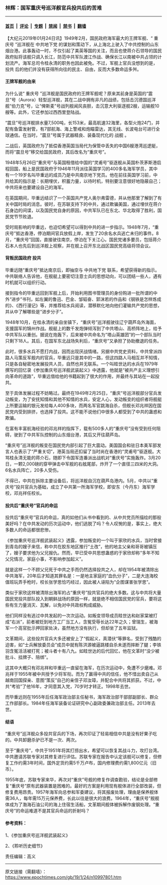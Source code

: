 ### 林辉：国军重庆号巡洋舰官兵投共后的苦难

---

#### [首页](../../../..?n10997801) &nbsp;|&nbsp; [评论](../../../../../epoch-comment?n10997801) &nbsp;|&nbsp; [专题](../../../../../epoch-special?n10997801) &nbsp;|&nbsp; [禁闻](../../../../../epoch-news?n10997801) &nbsp;|&nbsp; [禁书](../../../../../books?n10997801) &nbsp;|&nbsp; [翻墙](https://github.com/gfw-breaker/nogfw/blob/master/README.md?n10997801)


<div class="post_content" id="artbody" itemprop="articleBody">
 <!-- article content begin -->
 <p>
  【大纪元2019年01月24日讯】1949年2月，国民政府海军最大的王牌军舰、“
  <ok href="https://www.epochtimes.com/gb/tag/%E9%87%8D%E5%BA%86%E5%8F%B7.html">
   重庆号
  </ok>
  ”巡洋舰在
  <ok href="https://www.epochtimes.com/gb/tag/%E4%B8%AD%E5%85%B1%E5%9C%B0%E4%B8%8B%E5%85%9A.html">
   中共地下党
  </ok>
  的谋划和策动下，从上海北上驶入了中共控制的山东烟台港。此事轰动一时，不仅引起了美英等国的关注，而且也使蒋介石领导的国民政府拟将该舰只调入长江，防范中共军队渡江作战、确保长江以南被中共占领的计划流产。海军总司令桂永清的职务也因此被免。不过，军舰上官兵没想到的是，
  <ok href="https://www.epochtimes.com/gb/tag/%E6%8A%95%E5%85%B1.html">
   投共
  </ok>
  后的他们并没有获得所向往的民主、自由，反而大多数命运多舛。
 </p>
 <div class="video_fit_container">
 </div>
 <h4>
  王牌军舰的由来
 </h4>
 <p>
  为什么说“
  <ok href="https://www.epochtimes.com/gb/tag/%E9%87%8D%E5%BA%86%E5%8F%B7.html">
   重庆号
  </ok>
  ”巡洋舰是国民政府的王牌军舰呢？原来其前身是英国的“震旦”号（Aurora）轻型巡洋舰，其在二战中拥有非凡的战绩，包括击沉德国巡洋舰“伯力克”号，让“俾斯麦”号战列舰闻风丧胆，击沉意大利驱逐舰2艘，运输舰10艘等。此外，它还参加过西西里登陆战。
 </p>
 <p>
  “震旦”号巡洋舰排水量7,500吨，长153米，最高航速32海里，各型火炮24门，并配有鱼雷发射管，有7部航海、海上警戒和炮瞄雷达，其无线、长波电台可进行全球通信。在当时，“震旦”号属于武器精良、装备现代化的
  <ok href="https://www.epochtimes.com/gb/tag/%E6%88%98%E8%88%B0.html">
   战舰
  </ok>
  。
 </p>
 <p>
  二战后，英国政府为了抵偿香港英国当局代为保管中丢失的中国6艘港湾巡逻艇，而将“震旦号”移交给国民政府，其后改名为“重庆号”。
 </p>
 <p>
  1948年5月26日“重庆号”与英国租借给中国的“灵甫号”驱逐舰从英国朴茨茅斯港启程回国，船上是民国政府于1946年11月派往英国学习的400多名海军学员，其中有一个19岁名叫毕重远的成员乃是中共南京地下党员。他在前往英国学习前，中共给其的指示是：长期埋伏，积蓄力量，以待时机，特别要注意很好地隐蔽自己；中共将来也要建设自己的海军。
 </p>
 <p>
  在英国期间，毕重远结识了一个英国共产党人奥尔弗雷德，并从他那里了解到了有关中国时局的消息。彼时，在苏联支持下的中共，通过欺骗美国，通过埋伏在蒋介石身边的间谍，以及国民党自身的原因，中共军队已在东北、华北取得了胜利，国民党节节败退。
 </p>
 <p>
  受时局影响的毕重远，也迫切希望可以得到中共的进一步指示。1948年7月，“重庆号”抵达香港，停泊期间官兵放假上岸，发生了20余名水兵逃亡未归的事件。8月，“重庆号”回国，直接驶往南京，停泊在下关江心。国民党诸多要员，包括蒋介石本人也先后到巡洋舰上视察，并在舰上召开东北战区国民党高级将领会议。
 </p>
 <h4>
  背叛民国政府
  <ok href="https://www.epochtimes.com/gb/tag/%E6%8A%95%E5%85%B1.html">
   投共
  </ok>
 </h4>
 <p>
  毕重远随“重庆号”抵达南京后，即抽空与
  <ok href="https://www.epochtimes.com/gb/tag/%E4%B8%AD%E5%85%B1%E5%9C%B0%E4%B8%8B%E5%85%9A.html">
   中共地下党
  </ok>
  联系，希望获得新的指示。中共联络人告诉他，在舰艇上要密切注意士兵的思想动向，可以团结一些人，遇有时机就可以组织行动。
 </p>
 <p>
  接到指令的毕重远回到军舰上后，开始利用图书管理员的身份购进一批所谓的中外“进步”书刊，如左翼的鲁迅、巴金、邹韬奋、郭沫若的作品和《钢铁是怎样炼成的》、《西行漫记》等，并推荐给水兵阅读，潜移默化地向他们灌输共产党的思想，并从中了解哪些是“进步分子”。
 </p>
 <p>
  1948年10月，在桂永清的亲自坐镇下，“重庆号”巡洋舰驶往辽宁葫芦岛外海面，支援国军的锦州作战。舰艇上的数千发炮弹倾泻到了中共塔山、高桥阵地上，给予中共军队以重创。据说在炮轰下，后来被中共命名为“塔山英雄团”的一个部队当时只剩下18人。其后，在国军东北战场失利后，“重庆号”又承担了协助撤退的任务。
 </p>
 <p>
  此时，很多水兵不愿打内战，因而出现厌战情绪。另据中共党史资料，中共曾派四路人马策反军舰内的官兵，毕重远只是其中的一路，但这四路人马相互并不知情，只是各自秘密地发展投共人员，自然也并无联系。一个叫眭世达的水兵在1979年撰写的回忆录《参加重庆号巡洋舰武装起义》中透露，他就是“被共产主义理想引向革命的道路”，毕重远借给他的书籍起到了很大的作用，并最终与其站在一起投共。
 </p>
 <p>
  至于具体发展过程不妨略过。最终在1949年2月25日，“重庆”号巡洋舰部分官兵发动叛变，为了安抚知情和其他不知情的水兵，安定人心，发动叛变的组织者将舰艇上所要运输的银元发给每人400多块，而两名军官跳海自杀，但舰长邓兆祥因在国民党内受到排挤，也选择了投共。这不能不说他们中很多人都受到了中共的蛊惑和欺骗。
 </p>
 <p>
  在富有丰富航海经验的邓兆祥的指挥下，载有500多人的“重庆号”没有受到任何阻碍，驶到了中共军队控制的山东烟台港，其后又开往葫芦岛。
 </p>
 <p>
  “重庆号”巡洋舰的叛变在国民党内部引起了巨大震动。美国国会和驻日本美军部发言人也表示了“严重关切”，港英当局还扣留了当时尚在香港的“灵甫号”驱逐舰。大骂桂永清无能的蒋介石，随即下令国军连番派出战机对“重庆号”实施轰炸。3月20日，一颗2,000磅的穿甲弹击中军舰的右舷尾部，炸开了一个直径三四米的大洞。6名水兵阵亡，20多人受伤。
 </p>
 <p>
  不得已，中共在拆除主要设备后，将巡洋舰自沉在葫芦岛港内。5月，中共以“重庆号”投共官兵为基础，成立了中共第一所海军学校，即安东（今丹东）海军学校，邓兆祥任校长。
 </p>
 <h4>
  投共后“重庆号”官兵的命运
 </h4>
 <p>
  投共后“重庆号”官兵的命运，真的如他们从书中看到的、从中共党员所描绘的那般美好吗？在中共发动的历次运动中，他们逃脱了吗？令人叹惋的是，事实上，绝大多数人的命运都很悲惨。
 </p>
 <p>
  《参加重庆号巡洋舰武装起义》透露，参加叛变的一个叫于家欣的水兵，当时曾接到青岛的嫂子来信，称中共在胶东地区推行“土改”，他的地主父亲和哥哥被镇压了，嫂子要求他为父兄报仇。然而，早已受中共思想蛊惑的于家欣却称“多年不知父兄情况，家庭小事，不影响参加起义”。
 </p>
 <p>
  就是这样一个不顾父兄死于中共之手而仍然选择投共之人，却在1954年被清除出中共海军，20年后才知道其罪名是：一是地主家庭的“血仇分子”，二是大连海校值班玩弄手枪时，校长张学思恰巧经过，因此被人诬陷为“企图谋害张学思”。
 </p>
 <p>
  类似于家欣这样被清除出海军的占“重庆号”投共官兵的绝大多数。这与中共将大量国民党投共部队投入到朝鲜战场的原因一样，就是绝不相信国民党的官兵，要将这些有生力量消灭、瓦解，以免对中共政权构成威胁。
 </p>
 <p>
  他们同样没有逃过中共发起的一次次运动。如叛变领导成员眭世达和赵家棠被打成“右派”，前者被贬到地方工厂当工人，含冤受辱长达22年之久；曾瑞生，被海军一个高官批示押回家处决，虽然地方没有执行，但却坐了五年监狱。
 </p>
 <p>
  文革期间，这些投共官兵大多还被安上了“假起义，真潜伏”等罪名，受到了残酷的迫害，如“士兵解放委员会”成员中就有陈洪源被逼跳楼自杀未遂而摔断了腿；李铁羽含冤活活被打死；被斗者十有八九。如眭世达的后代回忆，他在文革时“没少被批斗、挂牌子、陪绑”。
 </p>
 <p>
  这其中大概只有邓兆祥和毕重远一直留在海军，在历次运动中，免遭不少磨难。邓兆祥于1955年被中共授予少将军衔。而为了赢得中共的信任，他不惜出卖自己从越南回国探亲、意图“策反”自己的亲侄子邓汝璋，并配合中共将其抓获。不过，中共“考验”了他16年，才同意其入党，70岁时才转正。1998年去世。
 </p>
 <p>
  而毕重远则在1955年后任海军政治部主任秘书，海军政治部干部部副部长、群众工作部部长。1984年任海军装备论证研究中心副政委兼政治部主任。2013年去世。
 </p>
 <h4>
  结语
 </h4>
 <p>
  “重庆号”巡洋舰众多投共官兵的下场，再次印证了轻易相信中共是没有好果子吃的。中共卸磨杀驴已不是一次、两次。
 </p>
 <p>
  至于“重庆号”，中共于1951年将其打捞出水，希望可以恢复其战斗力，攻打台湾。中共邀请苏联专家对其修复进行评估。苏联专家在报告中认定该舰可以修复，但修复工作约需3年时间，国外定货约需5千万卢布，国内修理费约需1,800亿元（旧币）。
 </p>
 <p>
  1955年底，苏联专家来华，再次对“重庆”号舰的修复作调查勘验，结论是全部修复“重庆号”原有武器装置是困难的。最好的方案是利用现有舰体进行全部改装，但修复费用昂贵。1957年海军向总参和军委建议，将其报废处理，理由是保养舰体需36人，每年需15万元保养费，长此以往是很大的浪费。1964年，“重庆号”舰舰体成为了渤海石油公司的海上住宿生活船，文革期间舰体被拆解作废钢处理。“重庆号”的命运难道不是其官兵命运的折射吗？
 </p>
 <h4>
  参考资料：
 </h4>
 <p>
  1、《参加重庆号巡洋舰武装起义》
 </p>
 <p>
  2、《聆听历史细节》
 </p>
 <p>
  责任编辑：高义
 </p>
 <!-- article content end -->
 <div id="below_article_ad">
 </div>
</div>


---

原文链接（需翻墙）：https://www.epochtimes.com/gb/19/1/24/n10997801.htm